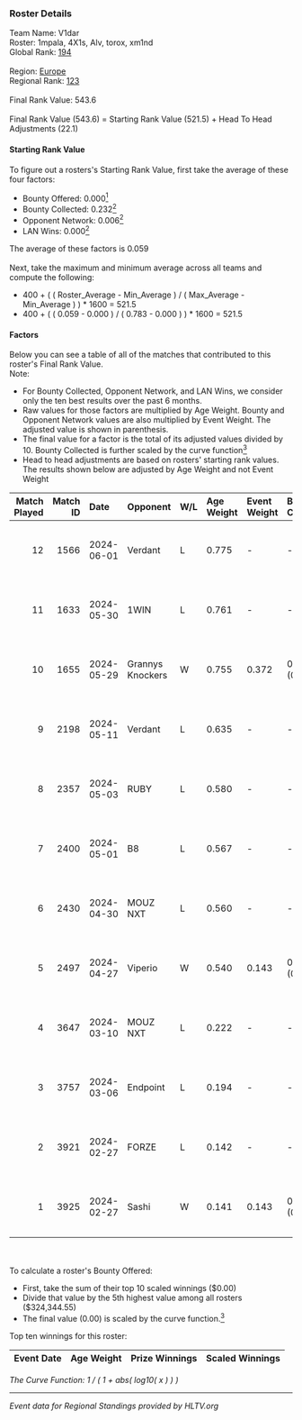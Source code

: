 ### Roster Details<br />
Team Name: V1dar<br />
Roster: 1mpala, 4X1s, Alv, torox, xm1nd<br />
Global Rank: [194](../standings_global.md)<br />
<br />
Region: [Europe]( ../standings_europe.md)<br />
Regional Rank: [123]( ../standings_europe.md)<br />
<br />
Final Rank Value:  543.6<br />
<br />
Final Rank Value (543.6) = Starting Rank Value (521.5) + Head To Head Adjustments (22.1)<br />

#### Starting Rank Value<br />
To figure out a rosters's Starting Rank Value, first take the average of these four factors:<br />
- Bounty Offered: 0.000[<sup>1</sup>](#table2)
- Bounty Collected: 0.232[<sup>2</sup>](#table1)
- Opponent Network: 0.006[<sup>2</sup>](#table1)
- LAN Wins: 0.000[<sup>2</sup>](#table1)

The average of these factors is 0.059<br />
<br />
Next, take the maximum and minimum average across all teams and compute the following:<br />
- 400 + ( ( Roster_Average - Min_Average ) / ( Max_Average - Min_Average ) ) * 1600 = 521.5
- 400 + ( ( 0.059 - 0.000 ) / ( 0.783 - 0.000 ) ) * 1600 = 521.5


#### Factors<br />
Below you can see a table of all of the matches that contributed to this roster's Final Rank Value.<br />
Note:<br />

- For Bounty Collected, Opponent Network, and LAN Wins, we consider only the ten best results over the past 6 months.
- Raw values for those factors are multiplied by Age Weight. Bounty and Opponent Network values are also multiplied by Event Weight. The adjusted value is shown in parenthesis.
- The final value for a factor is the total of its adjusted values divided by 10. Bounty Collected is further scaled by the curve function[<sup>3</sup>](#curveFunction)
- Head to head adjustments are based on rosters' starting rank values. The results shown below are adjusted by Age Weight and not Event Weight
<span id="table1"></span><br />


| Match Played | Match ID | Date       | Opponent         | W/L | Age Weight | Event Weight | Bounty Collected | Opponent Network | LAN Wins  | H2H Adj. | Roster                          |
| -: | -: | :- | :- | :- | :- | :- | :- | :- | :- | -: | :- |
|           12 |     1566 | 2024-06-01 | Verdant          | L   | 0.775      | -            | -                | -                | -         |    -2.91 | 1mpala, 4X1s, Alv, torox, xm1nd |
|           11 |     1633 | 2024-05-30 | 1WIN             | L   | 0.761      | -            | -                | -                | -         |    -1.65 | 1mpala, 4X1s, Alv, torox, xm1nd |
|           10 |     1655 | 2024-05-29 | Grannys Knockers | W   | 0.755      | 0.372        | 0.004 (0.001)    | 0.130 (0.037)    | 0 (0.000) |    18.94 | 1mpala, 4X1s, Alv, torox, xm1nd |
|            9 |     2198 | 2024-05-11 | Verdant          | L   | 0.635      | -            | -                | -                | -         |    -1.90 | 1mpala, 4X1s, Alv, torox, xm1nd |
|            8 |     2357 | 2024-05-03 | RUBY             | L   | 0.580      | -            | -                | -                | -         |    -1.87 | 1mpala, 4X1s, Alv, torox, xm1nd |
|            7 |     2400 | 2024-05-01 | B8               | L   | 0.567      | -            | -                | -                | -         |    -0.99 | 1mpala, 4X1s, Alv, torox, xm1nd |
|            6 |     2430 | 2024-04-30 | MOUZ NXT         | L   | 0.560      | -            | -                | -                | -         |    -1.01 | 1mpala, 4X1s, Alv, torox, xm1nd |
|            5 |     2497 | 2024-04-27 | Viperio          | W   | 0.540      | 0.143        | 0.001 (0.000)    | 0.037 (0.003)    | 0 (0.000) |    10.75 | 1mpala, 4X1s, Alv, torox, xm1nd |
|            4 |     3647 | 2024-03-10 | MOUZ NXT         | L   | 0.222      | -            | -                | -                | -         |    -0.37 | 1mpala, 4X1s, Alv, lom1k, torox |
|            3 |     3757 | 2024-03-06 | Endpoint         | L   | 0.194      | -            | -                | -                | -         |    -0.71 | 1mpala, 4X1s, Alv, lom1k, torox |
|            2 |     3921 | 2024-02-27 | FORZE            | L   | 0.142      | -            | -                | -                | -         |    -0.52 | 1mpala, 4X1s, Alv, lom1k, torox |
|            1 |     3925 | 2024-02-27 | Sashi            | W   | 0.141      | 0.143        | 0.184 (0.004)    | 0.962 (0.019)    | 0 (0.000) |     4.32 | 1mpala, 4X1s, Alv, lom1k, torox |

<br />
<span id="table2"></span><br />
To calculate a roster's Bounty Offered:<br />

- First, take the sum of their top 10 scaled winnings ($0.00)
- Divide that value by the 5th highest value among all rosters ($324,344.55)
- The final value (0.00) is scaled by the curve function.[<sup>3</sup>](#curveFunction)

Top ten winnings for this roster:<br />

| Event Date | Age Weight | Prize Winnings | Scaled Winnings |
| :- | -: | :- | :- |


<span id="curveFunction"></span>_The Curve Function: 1 / ( 1 + abs( log10( x ) ) )_<br />

---
_Event data for Regional Standings provided by HLTV.org_<br />
